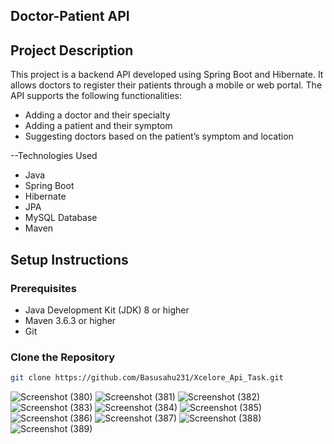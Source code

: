 ## Doctor-Patient API

## Project Description

This project is a backend API developed using Spring Boot and Hibernate. It allows doctors to register their patients through a mobile or web portal. The API supports the following functionalities:
- Adding a doctor and their specialty
- Adding a patient and their symptom
- Suggesting doctors based on the patient’s symptom and location

--Technologies Used
- Java
- Spring Boot
- Hibernate
- JPA
- MySQL Database
- Maven

## Setup Instructions

### Prerequisites
- Java Development Kit (JDK) 8 or higher
- Maven 3.6.3 or higher
- Git

### Clone the Repository
```bash
git clone https://github.com/Basusahu231/Xcelore_Api_Task.git
```
![Screenshot (380)](https://github.com/Basusahu231/Xcelore_Api_Task/assets/134209007/18e3e54a-0f4e-4ed6-a087-285e9eac2a31)
![Screenshot (381)](https://github.com/Basusahu231/Xcelore_Api_Task/assets/134209007/0228fddb-354a-4f5c-a8d3-f6e07fc5ade1)
![Screenshot (382)](https://github.com/Basusahu231/Xcelore_Api_Task/assets/134209007/b64d9f37-bb34-4834-9619-04f9856a1d6e)
![Screenshot (383)](https://github.com/Basusahu231/Xcelore_Api_Task/assets/134209007/fd3be5a1-9228-410d-86dc-1de18d41fa62)
![Screenshot (384)](https://github.com/Basusahu231/Xcelore_Api_Task/assets/134209007/b3776814-a2e3-4c04-9c5a-b9056065e550)
![Screenshot (385)](https://github.com/Basusahu231/Xcelore_Api_Task/assets/134209007/376a606b-7d37-4aa1-90cc-adb5816678a7)
![Screenshot (386)](https://github.com/Basusahu231/Xcelore_Api_Task/assets/134209007/883fbbdc-b2a1-40bb-8377-41f6db5481ae)
![Screenshot (387)](https://github.com/Basusahu231/Xcelore_Api_Task/assets/134209007/77a7809e-e935-4a5f-b067-69fb8b7f7926)
![Screenshot (388)](https://github.com/Basusahu231/Xcelore_Api_Task/assets/134209007/2b6a69c9-9ea4-4533-a538-776ad11d9d69)
![Screenshot (389)](https://github.com/Basusahu231/Xcelore_Api_Task/assets/134209007/cbe79ba9-e653-4e59-a463-6b0928df0d54)
